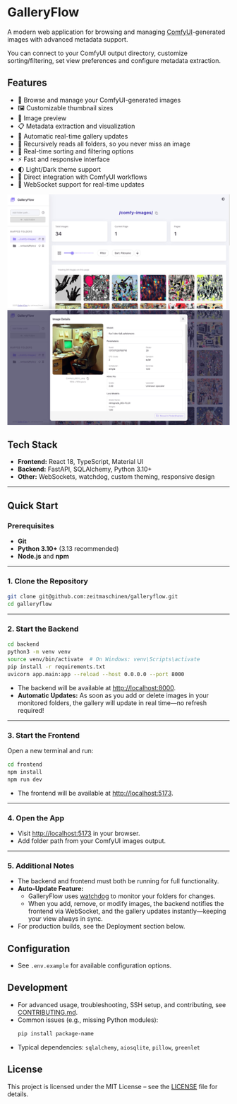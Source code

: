 # GalleryFlow

A modern web application for browsing and managing <a href="https://github.com/comfyanonymous/ComfyUI" target="_blank" rel="noopener noreferrer">ComfyUI</a>-generated images with advanced metadata support.

You can connect to your ComfyUI output directory, customize sorting/filtering, set view preferences and configure metadata extraction.

## Features

- 📁 Browse and manage your ComfyUI-generated images
- 🖼️ Customizable thumbnail sizes
- 🎨 Image preview
- 📋 Metadata extraction and visualization
- 🚀 Automatic real-time gallery updates
- 📂 Recursively reads all folders, so you never miss an image
- 🔄 Real-time sorting and filtering options
- ⚡ Fast and responsive interface
- 🌓 Light/Dark theme support
- 🔗 Direct integration with ComfyUI workflows
- 🔄 WebSocket support for real-time updates

![Gallery screenshot](frontend/docs/images/gallery.jpg)
![Metadata modal screenshot](frontend/docs/images/metadata.jpg)

## Tech Stack
- **Frontend:** React 18, TypeScript, Material UI
- **Backend:** FastAPI, SQLAlchemy, Python 3.10+
- **Other:** WebSockets, watchdog, custom theming, responsive design

---

## Quick Start

### Prerequisites
- **Git**
- **Python 3.10+** (3.13 recommended)
- **Node.js** and **npm**

---

### 1. Clone the Repository

```bash
git clone git@github.com:zeitmaschinen/galleryflow.git
cd galleryflow
```

---

### 2. Start the Backend

```bash
cd backend
python3 -m venv venv
source venv/bin/activate  # On Windows: venv\Scripts\activate
pip install -r requirements.txt
uvicorn app.main:app --reload --host 0.0.0.0 --port 8000
```

- The backend will be available at [http://localhost:8000](http://localhost:8000).
- **Automatic Updates:** As soon as you add or delete images in your monitored folders, the gallery will update in real time—no refresh required!

---

### 3. Start the Frontend

Open a new terminal and run:

```bash
cd frontend
npm install
npm run dev
```

- The frontend will be available at [http://localhost:5173](http://localhost:5173).

---

### 4. Open the App

- Visit [http://localhost:5173](http://localhost:5173) in your browser.
- Add folder path from your ComfyUI images output.

---

### 5. Additional Notes

- The backend and frontend must both be running for full functionality.
- **Auto-Update Feature:**
    - GalleryFlow uses [watchdog](https://pypi.org/project/watchdog/) to monitor your folders for changes.
    - When you add, remove, or modify images, the backend notifies the frontend via WebSocket, and the gallery updates instantly—keeping your view always in sync.
- For production builds, see the Deployment section below.

## Configuration
- See `.env.example` for available configuration options.

## Development
- For advanced usage, troubleshooting, SSH setup, and contributing, see [CONTRIBUTING.md](CONTRIBUTING.md).
- Common issues (e.g., missing Python modules):
  ```bash
  pip install package-name
  ```
- Typical dependencies: `sqlalchemy`, `aiosqlite`, `pillow`, `greenlet`

## License
This project is licensed under the MIT License – see the [LICENSE](LICENSE) file for details.